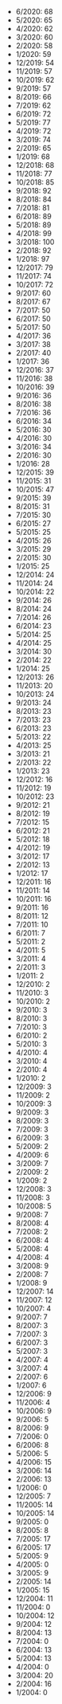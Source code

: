 *  6/2020: 68
*  5/2020: 65
*  4/2020: 62
*  3/2020: 60
*  2/2020: 58
*  1/2020: 59
*  12/2019: 54
*  11/2019: 57
*  10/2019: 62
*  9/2019: 57
*  8/2019: 66
*  7/2019: 62
*  6/2019: 72
*  5/2019: 77
*  4/2019: 72
*  3/2019: 74
*  2/2019: 65
*  1/2019: 68
*  12/2018: 68
*  11/2018: 77
*  10/2018: 85
*  9/2018: 92
*  8/2018: 84
*  7/2018: 81
*  6/2018: 89
*  5/2018: 89
*  4/2018: 99
*  3/2018: 100
*  2/2018: 92
*  1/2018: 97
*  12/2017: 79
*  11/2017: 74
*  10/2017: 72
*  9/2017: 60
*  8/2017: 67
*  7/2017: 50
*  6/2017: 50
*  5/2017: 50
*  4/2017: 36
*  3/2017: 38
*  2/2017: 40
*  1/2017: 36
*  12/2016: 37
*  11/2016: 38
*  10/2016: 39
*  9/2016: 36
*  8/2016: 38
*  7/2016: 36
*  6/2016: 34
*  5/2016: 30
*  4/2016: 30
*  3/2016: 34
*  2/2016: 30
*  1/2016: 28
*  12/2015: 39
*  11/2015: 31
*  10/2015: 47
*  9/2015: 39
*  8/2015: 31
*  7/2015: 30
*  6/2015: 27
*  5/2015: 25
*  4/2015: 26
*  3/2015: 29
*  2/2015: 30
*  1/2015: 25
*  12/2014: 24
*  11/2014: 24
*  10/2014: 22
*  9/2014: 26
*  8/2014: 24
*  7/2014: 26
*  6/2014: 23
*  5/2014: 25
*  4/2014: 25
*  3/2014: 30
*  2/2014: 22
*  1/2014: 25
*  12/2013: 26
*  11/2013: 20
*  10/2013: 24
*  9/2013: 24
*  8/2013: 23
*  7/2013: 23
*  6/2013: 23
*  5/2013: 22
*  4/2013: 25
*  3/2013: 21
*  2/2013: 22
*  1/2013: 23
*  12/2012: 16
*  11/2012: 19
*  10/2012: 23
*  9/2012: 21
*  8/2012: 19
*  7/2012: 15
*  6/2012: 21
*  5/2012: 18
*  4/2012: 19
*  3/2012: 17
*  2/2012: 13
*  1/2012: 17
*  12/2011: 16
*  11/2011: 14
*  10/2011: 16
*  9/2011: 16
*  8/2011: 12
*  7/2011: 10
*  6/2011: 7
*  5/2011: 2
*  4/2011: 5
*  3/2011: 4
*  2/2011: 3
*  1/2011: 2
*  12/2010: 2
*  11/2010: 3
*  10/2010: 2
*  9/2010: 3
*  8/2010: 3
*  7/2010: 3
*  6/2010: 2
*  5/2010: 3
*  4/2010: 4
*  3/2010: 4
*  2/2010: 4
*  1/2010: 2
*  12/2009: 3
*  11/2009: 2
*  10/2009: 3
*  9/2009: 3
*  8/2009: 3
*  7/2009: 3
*  6/2009: 3
*  5/2009: 2
*  4/2009: 6
*  3/2009: 7
*  2/2009: 2
*  1/2009: 2
*  12/2008: 3
*  11/2008: 3
*  10/2008: 5
*  9/2008: 7
*  8/2008: 4
*  7/2008: 2
*  6/2008: 4
*  5/2008: 4
*  4/2008: 4
*  3/2008: 9
*  2/2008: 7
*  1/2008: 9
*  12/2007: 14
*  11/2007: 12
*  10/2007: 4
*  9/2007: 7
*  8/2007: 3
*  7/2007: 3
*  6/2007: 3
*  5/2007: 3
*  4/2007: 4
*  3/2007: 4
*  2/2007: 6
*  1/2007: 6
*  12/2006: 9
*  11/2006: 4
*  10/2006: 9
*  9/2006: 5
*  8/2006: 9
*  7/2006: 0
*  6/2006: 8
*  5/2006: 5
*  4/2006: 15
*  3/2006: 14
*  2/2006: 13
*  1/2006: 0
*  12/2005: 7
*  11/2005: 14
*  10/2005: 14
*  9/2005: 0
*  8/2005: 8
*  7/2005: 17
*  6/2005: 17
*  5/2005: 9
*  4/2005: 0
*  3/2005: 9
*  2/2005: 14
*  1/2005: 15
*  12/2004: 11
*  11/2004: 0
*  10/2004: 12
*  9/2004: 12
*  8/2004: 13
*  7/2004: 0
*  6/2004: 13
*  5/2004: 13
*  4/2004: 0
*  3/2004: 20
*  2/2004: 16
*  1/2004: 0